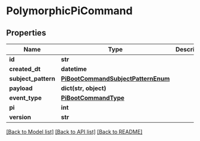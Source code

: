 # PolymorphicPiCommand


## Properties
Name | Type | Description | Notes
------------ | ------------- | ------------- | -------------
**id** | **str** |  | [optional] 
**created_dt** | **datetime** |  | [optional] 
**subject_pattern** | [**PiBootCommandSubjectPatternEnum**](PiBootCommandSubjectPatternEnum.md) |  | 
**payload** | **dict(str, object)** |  | 
**event_type** | [**PiBootCommandType**](PiBootCommandType.md) |  | 
**pi** | **int** |  | 
**version** | **str** |  | 

[[Back to Model list]](../README.md#documentation-for-models) [[Back to API list]](../README.md#documentation-for-api-endpoints) [[Back to README]](../README.md)


